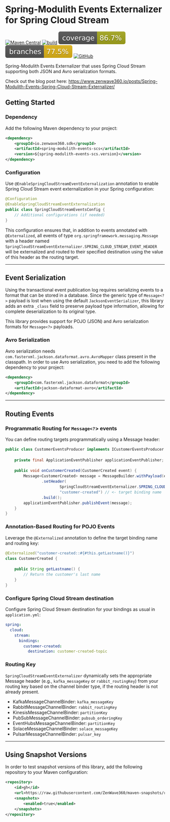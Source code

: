 # Spring-Modulith Events Externalizer for Spring Cloud Stream

[![Maven Central](https://img.shields.io/maven-central/v/io.zenwave360.sdk/spring-modulith-events-scs.svg?label=Maven%20Central&logo=apachemaven)](https://search.maven.org/artifact/io.zenwave360.sdk/spring-modulith-events-scs)
[![build](https://github.com/ZenWave360/spring-modulith-events-spring-cloud-stream/workflows/Build%20and%20Publish%20Maven%20Snapshots/badge.svg)](https://github.com/ZenWave360/spring-modulith-events-spring-cloud-stream/actions/workflows/publish-maven-snapshots.yml)
[![coverage](https://raw.githubusercontent.com/ZenWave360/spring-modulith-events-spring-cloud-stream/badges/jacoco.svg)](https://github.com/ZenWave360/spring-modulith-events-spring-cloud-stream/actions/workflows/build.yml)
[![branches coverage](https://raw.githubusercontent.com/ZenWave360/spring-modulith-events-spring-cloud-stream/badges/branches.svg)](https://github.com/ZenWave360/spring-modulith-events-spring-cloud-stream/actions/workflows/build.yml)
[![GitHub](https://img.shields.io/github/license/ZenWave360/spring-modulith-events-spring-cloud-stream)](https://github.com/ZenWave360/spring-modulith-events-spring-cloud-stream/blob/main/LICENSE)

Spring-Modulith Events Externalizer that uses Spring Cloud Stream supporting both JSON and Avro serialization formats.

Check out the blog post here: https://www.zenwave360.io/posts/Spring-Modulith-Events-Spring-Cloud-Stream-Externalizer/

## Getting Started

### Dependency
Add the following Maven dependency to your project:

```xml
<dependency>
    <groupId>io.zenwave360.sdk</groupId>
    <artifactId>spring-modulith-events-scs</artifactId>
    <version>${spring-modulith-events-scs.version}</version>
</dependency>
```

### Configuration
Use `@EnableSpringCloudStreamEventExternalization` annotation to enable Spring Cloud Stream event externalization in your Spring configuration:

```java
@Configuration
@EnableSpringCloudStreamEventExternalization
public class SpringCloudStreamEventsConfig {
    // Additional configurations (if needed)
}
```

This configuration ensures that, in addition to events annotated with `@Externalized`, all events of type `org.springframework.messaging.Message` with a header named `SpringCloudStreamEventExternalizer.SPRING_CLOUD_STREAM_EVENT_HEADER` will be externalized and routed to their specified destination using the value of this header as the routing target.

---

## Event Serialization

Using the transactional event publication log requires serializing events to a format that can be stored in a database. Since the generic type of `Message<?>` payload is lost when using the default `JacksonEventSerializer`, this library adds an extra `_class` field to preserve payload type information, allowing for complete deserialization to its original type.

This library provides support for POJO (JSON) and Avro serialization formats for `Message<?>` payloads.

### Avro Serialization

Avro serialization needs `com.fasterxml.jackson.dataformat.avro.AvroMapper` class present in the classpath. In order to use Avro serialization, you need to add the following dependency to your project:

```xml
<dependency>
    <groupId>com.fasterxml.jackson.dataformat</groupId>
    <artifactId>jackson-dataformat-avro</artifactId>
</dependency>
```

---

## Routing Events

### Programmatic Routing for `Message<?`> events

You can define routing targets programmatically using a Message header:

```java
public class CustomerEventsProducer implements ICustomerEventsProducer {

    private final ApplicationEventPublisher applicationEventPublisher;

    public void onCustomerCreated(CustomerCreated event) {
        Message<CustomerCreated> message = MessageBuilder.withPayload(event)
                .setHeader(
                        SpringCloudStreamEventExternalizer.SPRING_CLOUD_STREAM_SENDTO_DESTINATION_HEADER, 
                        "customer-created") // <- target binding name
                .build();
        applicationEventPublisher.publishEvent(message);
    }
}
```

### Annotation-Based Routing for POJO Events

Leverage the `@Externalized` annotation to define the target binding name and routing key:

```java
@Externalized("customer-created::#{#this.getLastname()}")
class CustomerCreated {

    public String getLastname() {
        // Return the customer's last name
    }
}
```

### Configure Spring Cloud Stream destination

Configure Spring Cloud Stream destination for your bindings as usual in `application.yml`:

```yaml
spring:
  cloud:
    stream:
      bindings:
        customer-created:
          destination: customer-created-topic
```

### Routing Key

`SpringCloudStreamEventExternalizer` dynamically sets the appropriate Message header (e.g., `kafka_messageKey` or `rabbit_routingKey`) from your routing key based on the channel binder type, if the routing header is not already present.

- KafkaMessageChannelBinder: `kafka_messageKey`
- RabbitMessageChannelBinder: `rabbit_routingKey`
- KinesisMessageChannelBinder: `partitionKey`
- PubSubMessageChannelBinder: `pubsub_orderingKey`
- EventHubsMessageChannelBinder: `partitionKey`
- SolaceMessageChannelBinder: `solace_messageKey`
- PulsarMessageChannelBinder: `pulsar_key`

---

## Using Snapshot Versions
In order to test snapshot versions of this library, add the following repository to your Maven configuration:

```xml
<repository>
    <id>gh</id>
    <url>https://raw.githubusercontent.com/ZenWave360/maven-snapshots/refs/heads/main</url>
    <snapshots>
        <enabled>true</enabled>
    </snapshots>
</repository>
```
